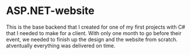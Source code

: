 # ASP.NET-website

This is the base backend that I created for one of my first projects with C# that I needed to make for a client. With only one month to go before their event, we needed to finish up the design and the website from scratch. atventually everything was delivered on time.

